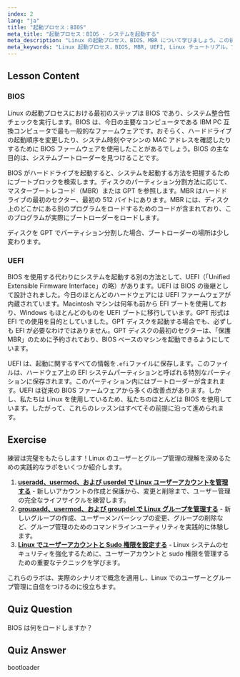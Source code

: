 ```yaml
---
index: 2
lang: "ja"
title: "起動プロセス：BIOS"
meta_title: "起動プロセス：BIOS - システムを起動する"
meta_description: "Linux の起動プロセス、BIOS、MBR について学びましょう。この初心者向けのガイドで、システムの起動方法を理解しましょう。UEFI の概念も探求します！"
meta_keywords: "Linux 起動プロセス，BIOS, MBR, UEFI, Linux チュートリアル，ブートローダー, 初心者 Linux, システム起動"
---
```


## Lesson Content

### BIOS

Linux の起動プロセスにおける最初のステップは BIOS であり、システム整合性チェックを実行します。BIOS は、今日の主要なコンピュータである IBM PC 互換コンピュータで最も一般的なファームウェアです。おそらく、ハードドライブの起動順序を変更したり、システム時刻やマシンの MAC アドレスを確認したりするために BIOS ファームウェアを使用したことがあるでしょう。BIOS の主な目的は、システムブートローダーを見つけることです。

BIOS がハードドライブを起動すると、システムを起動する方法を把握するためにブートブロックを検索します。ディスクのパーティション分割方法に応じて、マスターブートレコード（MBR）または GPT を参照します。MBR はハードドライブの最初のセクター、最初の 512 バイトにあります。MBR には、ディスク上のどこかにある別のプログラムをロードするためのコードが含まれており、このプログラムが実際にブートローダーをロードします。

ディスクを GPT でパーティション分割した場合、ブートローダーの場所は少し変わります。

### UEFI

BIOS を使用する代わりにシステムを起動する別の方法として、UEFI（「Unified Extensible Firmware Interface」の略）があります。UEFI は BIOS の後継として設計されました。今日のほとんどのハードウェアには UEFI ファームウェアが内蔵されています。Macintosh マシンは何年も前から EFI ブートを使用しており、Windows もほとんどのものを UEFI ブートに移行しています。GPT 形式は EFI での使用を目的としていました。GPT ディスクを起動する場合でも、必ずしも EFI が必要なわけではありません。GPT ディスクの最初のセクターは、「保護 MBR」のために予約されており、BIOS ベースのマシンを起動できるようにしています。

UEFI は、起動に関するすべての情報を`.efi`ファイルに保存します。このファイルは、ハードウェア上の EFI システムパーティションと呼ばれる特別なパーティションに保存されます。このパーティション内にはブートローダーが含まれます。UEFI は従来の BIOS ファームウェアから多くの改善点があります。しかし、私たちは Linux を使用しているため、私たちのほとんどは BIOS を使用しています。したがって、これらのレッスンはすべてその前提に沿って進められます。

## Exercise

練習は完璧をもたらします！Linux のユーザーとグループ管理の理解を深めるための実践的なラボをいくつか紹介します。

1. **[useradd、usermod、および userdel で Linux ユーザーアカウントを管理する](https://labex.io/ja/labs/comptia-manage-linux-user-accounts-with-useradd-usermod-and-userdel-590837)** - 新しいアカウントの作成と保護から、変更と削除まで、ユーザー管理の完全なライフサイクルを練習します。
2. **[groupadd、usermod、および groupdel で Linux グループを管理する](https://labex.io/ja/labs/comptia-manage-linux-groups-with-groupadd-usermod-and-groupdel-590836)** - 新しいグループの作成、ユーザーメンバーシップの変更、グループの削除など、グループ管理のためのコマンドラインユーティリティを実践的に体験します。
3. **[Linux でユーザーアカウントと Sudo 権限を設定する](https://labex.io/ja/labs/comptia-configure-user-accounts-and-sudo-privileges-in-linux-590856)** - Linux システムのセキュリティを強化するために、ユーザーアカウントと sudo 権限を管理するための重要なテクニックを学びます。

これらのラボは、実際のシナリオで概念を適用し、Linux でのユーザーとグループ管理に自信をつけるのに役立ちます。

## Quiz Question

BIOS は何をロードしますか？

## Quiz Answer

bootloader
